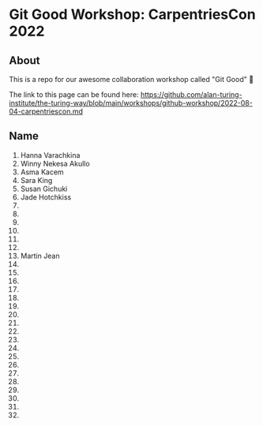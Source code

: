 # Git Good Workshop: CarpentriesCon 2022

## About 
This is a repo for our awesome collaboration workshop called "Git Good" :tada:

The link to this page can be found here: https://github.com/alan-turing-institute/the-turing-way/blob/main/workshops/github-workshop/2022-08-04-carpentriescon.md

## Name

1. Hanna Varachkina
2. Winny Nekesa Akullo
3. Asma Kacem
4. Sara King
5. Susan Gichuki
6. Jade Hotchkiss 
7. 
8. 
9.
10. 
11.
12.
13. Martin Jean
14. 
15. 
16. 
17. 
18. 
19.  
20. 
21.
22.
23.
24.
25.
26.
27.
28.
29.
30.
31.
32.
